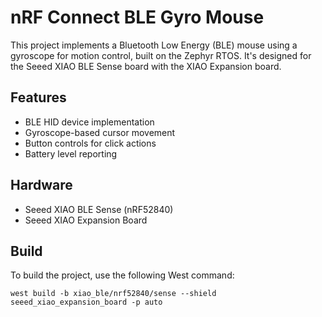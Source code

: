 # nRF Connect BLE Gyro Mouse

This project implements a Bluetooth Low Energy (BLE) mouse using a gyroscope for motion control, built on the Zephyr RTOS. It's designed for the Seeed XIAO BLE Sense board with the XIAO Expansion board.

## Features

- BLE HID device implementation
- Gyroscope-based cursor movement
- Button controls for click actions
- Battery level reporting

## Hardware

- Seeed XIAO BLE Sense (nRF52840)
- Seeed XIAO Expansion Board

## Build

To build the project, use the following West command:

```
west build -b xiao_ble/nrf52840/sense --shield seeed_xiao_expansion_board -p auto
```
